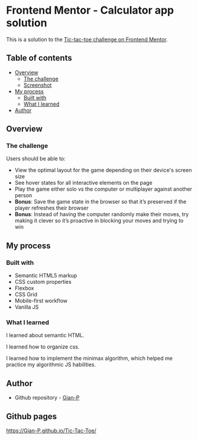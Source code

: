# Frontend Mentor - Calculator app solution

This is a solution to the [Tic-tac-toe challenge on Frontend Mentor](https://www.frontendmentor.io/challenges/tic-tac-toe-game-Re7ZF_E2v).

## Table of contents

- [Overview](#overview)
  - [The challenge](#the-challenge)
  - [Screenshot](#screenshot)
- [My process](#my-process)
  - [Built with](#built-with)
  - [What I learned](#what-i-learned)
- [Author](#author)

## Overview

### The challenge

Users should be able to:

- View the optimal layout for the game depending on their device's screen size
- See hover states for all interactive elements on the page
- Play the game either solo vs the computer or multiplayer against another person
- **Bonus**: Save the game state in the browser so that it’s preserved if the player refreshes their browser
- **Bonus**: Instead of having the computer randomly make their moves, try making it clever so it’s proactive in blocking your moves and trying to win

## My process

### Built with

- Semantic HTML5 markup
- CSS custom properties
- Flexbox
- CSS Grid
- Mobile-first workflow
- Vanilla JS

### What I learned

I learned about semantic HTML.

I learned how to organize css.

I learned how to implement the minimax algorithm, which helped me practice my algorithmic JS habilities.

## Author

- Github repository - [Gian-P](https://github.com/Gian-P)

## Github pages

https://Gian-P.github.io/Tic-Tac-Toe/

